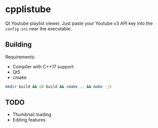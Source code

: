 # cpplistube
Qt Youtube playlist viewer. Just paste your Youtube v3 API key into the `config.ini` near the executable.

## Building
Requirements:
* Compiler with C++17 support
* Qt5
* cmake

```bash
mkdir build && cd build && cmake .. && make -j4
```

## TODO
* Thumbnail loading
* Editing features
